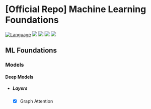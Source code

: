 # [Official Repo] Machine Learning Foundations

[![Language](https://img.shields.io/badge/python-3.8-blue.svg)](https://www.python.org)
![](https://img.shields.io/github/issues/akashsonowal/ml-with-akash?style=plastic)
![](https://img.shields.io/github/forks/akashsonowal/ml-with-akash)
![](https://img.shields.io/github/stars/akashsonowal/ml-with-akash)
![](https://img.shields.io/github/license/akashsonowal/ml-with-akash)


## ML Foundations

### Models

#### Deep Models

- ##### Layers
  - [x] Graph Attention


